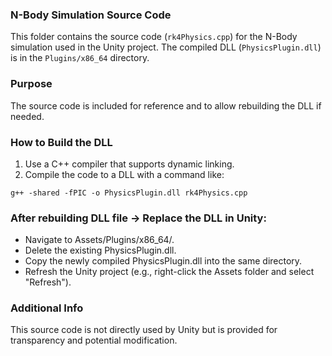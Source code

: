 ### N-Body Simulation Source Code

This folder contains the source code (`rk4Physics.cpp`) for the N-Body simulation used in the Unity project. The compiled DLL (`PhysicsPlugin.dll`) is in the `Plugins/x86_64` directory.

### Purpose
The source code is included for reference and to allow rebuilding the DLL if needed.

### How to Build the DLL
1. Use a C++ compiler that supports dynamic linking.
2. Compile the code to a DLL with a command like:

```
g++ -shared -fPIC -o PhysicsPlugin.dll rk4Physics.cpp
```

### After rebuilding DLL file -> Replace the DLL in Unity:
- Navigate to Assets/Plugins/x86_64/.
- Delete the existing PhysicsPlugin.dll.
- Copy the newly compiled PhysicsPlugin.dll into the same directory.
- Refresh the Unity project (e.g., right-click the Assets folder and select "Refresh").

### Additional Info
This source code is not directly used by Unity but is provided for transparency and potential modification.
